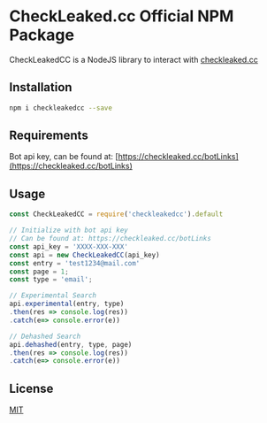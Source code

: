 # CheckLeaked.cc Official NPM Package

CheckLeakedCC is a NodeJS library to interact with [checkleaked.cc](https://checkleaked.cc)

## Installation

```bash
npm i checkleakedcc --save 
```

## Requirements
Bot api key, can be found at: [https://checkleaked.cc/botLinks](https://checkleaked.cc/botLinks)

## Usage

```javascript
const CheckLeakedCC = require('checkleakedcc').default

// Initialize with bot api key
// Can be found at: https://checkleaked.cc/botLinks
const api_key = 'XXXX-XXX-XXX'
const api = new CheckLeakedCC(api_key)
const entry = 'test1234@mail.com'
const page = 1;
const type = 'email';

// Experimental Search
api.experimental(entry, type)
.then(res => console.log(res))
.catch(e=> console.error(e))

// Dehashed Search
api.dehashed(entry, type, page)
.then(res => console.log(res))
.catch(e=> console.error(e))
```

## License
[MIT](https://choosealicense.com/licenses/mit/)